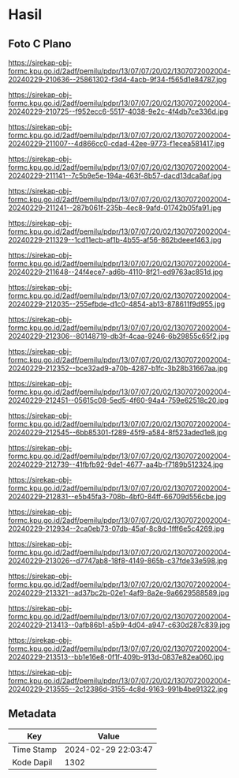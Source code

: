 # Hasil

## Foto C Plano

https://sirekap-obj-formc.kpu.go.id/2adf/pemilu/pdpr/13/07/07/20/02/1307072002004-20240229-210636--25861302-f3d4-4acb-9f34-f565d1e84787.jpg

https://sirekap-obj-formc.kpu.go.id/2adf/pemilu/pdpr/13/07/07/20/02/1307072002004-20240229-210725--f952ecc6-5517-4038-9e2c-4f4db7ce336d.jpg

https://sirekap-obj-formc.kpu.go.id/2adf/pemilu/pdpr/13/07/07/20/02/1307072002004-20240229-211007--4d866cc0-cdad-42ee-9773-f1ecea581417.jpg

https://sirekap-obj-formc.kpu.go.id/2adf/pemilu/pdpr/13/07/07/20/02/1307072002004-20240229-211141--7c5b9e5e-194a-463f-8b57-dacd13dca8af.jpg

https://sirekap-obj-formc.kpu.go.id/2adf/pemilu/pdpr/13/07/07/20/02/1307072002004-20240229-211241--287b061f-235b-4ec8-9afd-01742b05fa91.jpg

https://sirekap-obj-formc.kpu.go.id/2adf/pemilu/pdpr/13/07/07/20/02/1307072002004-20240229-211329--1cd11ecb-af1b-4b55-af56-862bdeeef463.jpg

https://sirekap-obj-formc.kpu.go.id/2adf/pemilu/pdpr/13/07/07/20/02/1307072002004-20240229-211648--24f4ece7-ad6b-4110-8f21-ed9763ac851d.jpg

https://sirekap-obj-formc.kpu.go.id/2adf/pemilu/pdpr/13/07/07/20/02/1307072002004-20240229-212035--255efbde-d1c0-4854-ab13-878611f9d955.jpg

https://sirekap-obj-formc.kpu.go.id/2adf/pemilu/pdpr/13/07/07/20/02/1307072002004-20240229-212306--80148719-db3f-4caa-9246-6b29855c65f2.jpg

https://sirekap-obj-formc.kpu.go.id/2adf/pemilu/pdpr/13/07/07/20/02/1307072002004-20240229-212352--bce32ad9-a70b-4287-b1fc-3b28b31667aa.jpg

https://sirekap-obj-formc.kpu.go.id/2adf/pemilu/pdpr/13/07/07/20/02/1307072002004-20240229-212451--05615c08-5ed5-4f60-94a4-759e62518c20.jpg

https://sirekap-obj-formc.kpu.go.id/2adf/pemilu/pdpr/13/07/07/20/02/1307072002004-20240229-212545--6bb85301-f289-45f9-a584-8f523aded1e8.jpg

https://sirekap-obj-formc.kpu.go.id/2adf/pemilu/pdpr/13/07/07/20/02/1307072002004-20240229-212739--41fbfb92-9de1-4677-aa4b-f7189b512324.jpg

https://sirekap-obj-formc.kpu.go.id/2adf/pemilu/pdpr/13/07/07/20/02/1307072002004-20240229-212831--e5b45fa3-708b-4bf0-84ff-66709d556cbe.jpg

https://sirekap-obj-formc.kpu.go.id/2adf/pemilu/pdpr/13/07/07/20/02/1307072002004-20240229-212934--2ca0eb73-07db-45af-8c8d-1fff6e5c4269.jpg

https://sirekap-obj-formc.kpu.go.id/2adf/pemilu/pdpr/13/07/07/20/02/1307072002004-20240229-213026--d7747ab8-18f8-4149-865b-c37fde33e598.jpg

https://sirekap-obj-formc.kpu.go.id/2adf/pemilu/pdpr/13/07/07/20/02/1307072002004-20240229-213321--ad37bc2b-02e1-4af9-8a2e-9a6629588589.jpg

https://sirekap-obj-formc.kpu.go.id/2adf/pemilu/pdpr/13/07/07/20/02/1307072002004-20240229-213413--0afb86b1-a5b9-4d04-a947-c630d287c839.jpg

https://sirekap-obj-formc.kpu.go.id/2adf/pemilu/pdpr/13/07/07/20/02/1307072002004-20240229-213513--bb1e16e8-0f1f-409b-913d-0837e82ea060.jpg

https://sirekap-obj-formc.kpu.go.id/2adf/pemilu/pdpr/13/07/07/20/02/1307072002004-20240229-213555--2c12386d-3155-4c8d-9163-991b4be91322.jpg


## Metadata

| Key        | Value               |
| ---------- | ------------------- |
| Time Stamp | 2024-02-29 22:03:47 |
| Kode Dapil | 1302                |



